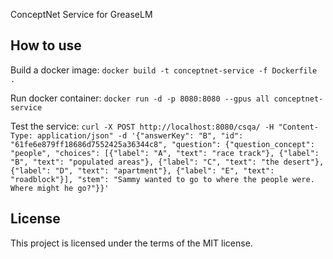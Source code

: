 ConceptNet Service for GreaseLM

## How to use

Build a docker image:
```docker build -t conceptnet-service -f Dockerfile .```

Run docker container: ```docker run -d -p 8080:8080 --gpus all conceptnet-service```

Test the service:
```curl -X POST http://localhost:8080/csqa/ -H "Content-Type: application/json" -d '{"answerKey": "B", "id": "61fe6e879ff18686d7552425a36344c8", "question": {"question_concept": "people", "choices": [{"label": "A", "text": "race track"}, {"label": "B", "text": "populated areas"}, {"label": "C", "text": "the desert"}, {"label": "D", "text": "apartment"}, {"label": "E", "text": "roadblock"}], "stem": "Sammy wanted to go to where the people were.  Where might he go?"}}'```

## License

This project is licensed under the terms of the MIT license.
